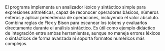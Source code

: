 El programa implementa un analizador léxico y sintáctico simple para expresiones aritméticas, capaz de reconocer operadores básicos, números enteros y aplicar precedencia de operaciones, incluyendo el valor absoluto. Combina reglas de Flex y Bison para escanear los tokens y evaluarlos directamente durante el análisis sintáctico. Es útil como ejemplo didáctico de integración entre ambas herramientas, aunque no maneja errores léxicos o sintácticos de forma avanzada ni soporta formatos numéricos más complejos.
